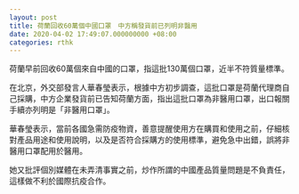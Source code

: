 ```yaml
---
layout: post
title: 荷蘭回收60萬個中國口罩　中方稱發貨前已列明非醫用
date: 2020-04-02 17:49:07.000000000 +08:00
categories: rthk
---
```


荷蘭早前回收60萬個來自中國的口罩，指這批130萬個口罩，近半不符質量標準。

在北京，外交部發言人華春瑩表示，根據中方初步調查，這批口罩是荷蘭代理商自己採購，中方企業發貨前已告知荷蘭方面，指出這批口罩為非醫用口罩，出口報關手續亦列明是「非醫用口罩」。

華春瑩表示，當前各國急需防疫物資，善意提醒使用方在購買和使用之前，仔細核對產品用途和使用說明，以及是否符合採購方的使用標準，避免急中出錯，誤將非醫用口罩配用於醫用。

她又批評個別媒體在未弄清事實之前，炒作所謂的中國產品質量問題是不負責任，這樣做不利於國際抗疫合作。

